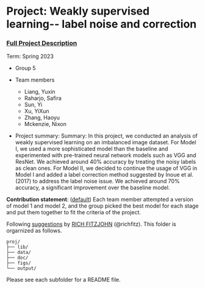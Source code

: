 # Project: Weakly supervised learning-- label noise and correction


### [Full Project Description](doc/project3_desc.md)

Term: Spring 2023

+ Group 5
+ Team members
	+ Liang, Yuxin
	+ Raharjo, Safira
	+ Sun, Yi 
	+ Xu, YiXun
	+ Zhang, Haoyu 
	+ Mckenzie, Nixon

+ Project summary: Summary: In this project, we conducted an analysis of weakly supervised learning on an imbalanced image dataset. For Model I, we used a more sophisticated model than the baseline and experimented with pre-trained neural network models such as VGG and ResNet. We achieved around 40% accuracy by treating the noisy labels as clean ones. For Model II, we decided to continue the usage of VGG in Model I and added a label correction method suggested by Inoue et al. (2017) to address the label noise issue. We achieved around 70% accuracy, a significant improvement over the baseline model.
	

**Contribution statement**: ([default](doc/a_note_on_contributions.md)) Each team member attempted a version of model 1 and model 2, and the group picked the best model for each stage and put them together to fit the criteria of the project. 

Following [suggestions](http://nicercode.github.io/blog/2013-04-05-projects/) by [RICH FITZJOHN](http://nicercode.github.io/about/#Team) (@richfitz). This folder is orgarnized as follows.

```
proj/
├── lib/
├── data/
├── doc/
├── figs/
└── output/
```

Please see each subfolder for a README file.
